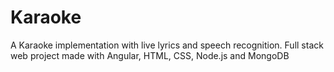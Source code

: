 # Karaoke
A Karaoke implementation with live lyrics and speech recognition. Full stack web project made with Angular, HTML, CSS, Node.js and MongoDB
